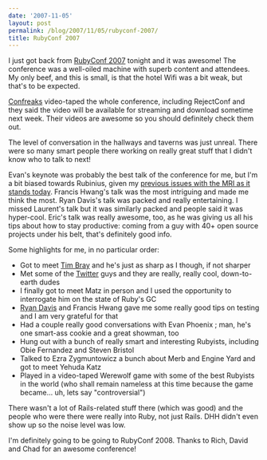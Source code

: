 ```yaml
---
date: '2007-11-05'
layout: post
permalink: /blog/2007/11/05/rubyconf-2007/
title: RubyConf 2007
---
```

I just got back from [RubyConf 2007](https://rubyconf.org) tonight and it was awesome! The conference was a well-oiled machine with superb content and attendees. My only beef, and this is small, is that the hotel Wifi was a bit weak, but that's to be expected.

[Confreaks](https://www.confreaks.com/) video-taped the whole conference, including RejectConf and they said the video will be available for streaming and download sometime next week. Their videos are awesome so you should definitely check them out.

The level of conversation in the hallways and taverns was just unreal. There were so many smart people there working on really great stuff that I didn't know who to talk to next!

Evan's keynote was probably the best talk of the conference for me, but I'm a  bit biased towards Rubinius, given my [previous issues with the MRI as it stands today](/blog/2007/04/22/python-up-ruby-down-if-that-runtime-dont-work-then-its-bound-to-drizzown). Francis Hwang's talk was the most intriguing and made me think the most. Ryan Davis's talk was packed and really entertaining. I missed Laurent's talk but it was similarly packed and people said it was hyper-cool. Eric's talk was really awesome, too, as he was giving us all his tips about how to stay productive: coming from a guy with 40+ open source projects under his belt, that's definitely good info.

Some highlights for me, in no particular order:

* Got to meet [Tim Bray](https://www.tbray.org/ongoing/) and he's just as sharp as I though, if not sharper
* Met some of the [Twitter](https://twitter.com/) guys and they are really, really cool, down-to-earth dudes
* I finally got to meet Matz in person and I used the opportunity to interrogate him on the state of Ruby's GC
* [Ryan Davis](https://www.zenspider.com/) and Francis Hwang gave me some really good tips on testing and I am very grateful for that
* Had a couple really good conversations with Evan Phoenix ; man, he's one smart-ass cookie and a great showman, too
* Hung out with a bunch of really smart and interesting Rubyists, including Obie Fernandez and Steven Bristol
* Talked to Ezra Zygmuntowicz a bunch about Merb and Engine Yard and got to meet Yehuda Katz
* Played in a video-taped Werewolf game with some of the best Rubyists in the world (who shall remain nameless at this time because the game became... uh, lets say "controversial")

There wasn't a lot of Rails-related stuff there (which was good) and the people who were there were really into Ruby, not just Rails. DHH didn't even show up so the noise level was low.

I'm definitely going to be going to RubyConf 2008. Thanks to Rich, David and Chad for an awesome conference!
